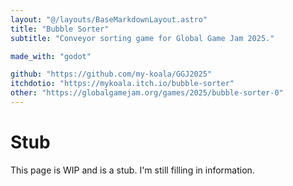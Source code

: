 ```yaml
---
layout: "@/layouts/BaseMarkdownLayout.astro"
title: "Bubble Sorter"
subtitle: "Conveyor sorting game for Global Game Jam 2025."

made_with: "godot"

github: "https://github.com/my-koala/GGJ2025"
itchdotio: "https://mykoala.itch.io/bubble-sorter"
other: "https://globalgamejam.org/games/2025/bubble-sorter-0"
---
```


# Stub

This page is WIP and is a stub. I'm still filling in information.